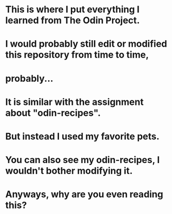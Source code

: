 # This is where I put everything I learned from The Odin Project.
# I would probably still edit or modified this repository from time to time,
# probably...
# It is similar with the assignment about "odin-recipes".
# But instead I used my favorite pets.
# You can also see my odin-recipes, I wouldn't bother modifying it.
# Anyways, why are you even reading this?